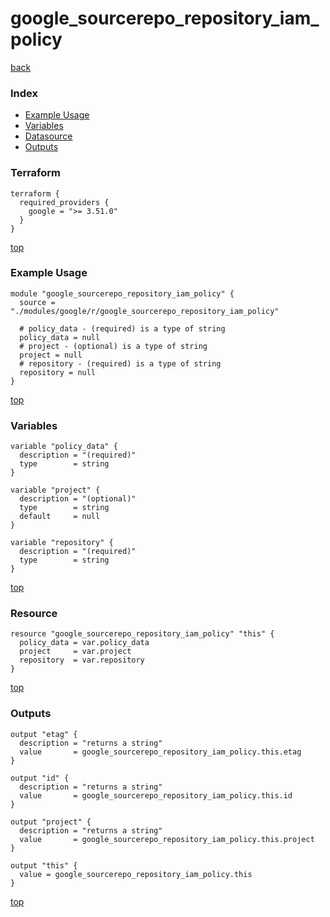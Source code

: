 # google_sourcerepo_repository_iam_policy

[back](../google.md)

### Index

- [Example Usage](#example-usage)
- [Variables](#variables)
- [Datasource](#datasource)
- [Outputs](#outputs)

### Terraform

```hcl
terraform {
  required_providers {
    google = ">= 3.51.0"
  }
}
```

[top](#index)

### Example Usage

```hcl
module "google_sourcerepo_repository_iam_policy" {
  source = "./modules/google/r/google_sourcerepo_repository_iam_policy"

  # policy_data - (required) is a type of string
  policy_data = null
  # project - (optional) is a type of string
  project = null
  # repository - (required) is a type of string
  repository = null
}
```

[top](#index)

### Variables

```hcl
variable "policy_data" {
  description = "(required)"
  type        = string
}

variable "project" {
  description = "(optional)"
  type        = string
  default     = null
}

variable "repository" {
  description = "(required)"
  type        = string
}
```

[top](#index)

### Resource

```hcl
resource "google_sourcerepo_repository_iam_policy" "this" {
  policy_data = var.policy_data
  project     = var.project
  repository  = var.repository
}
```

[top](#index)

### Outputs

```hcl
output "etag" {
  description = "returns a string"
  value       = google_sourcerepo_repository_iam_policy.this.etag
}

output "id" {
  description = "returns a string"
  value       = google_sourcerepo_repository_iam_policy.this.id
}

output "project" {
  description = "returns a string"
  value       = google_sourcerepo_repository_iam_policy.this.project
}

output "this" {
  value = google_sourcerepo_repository_iam_policy.this
}
```

[top](#index)